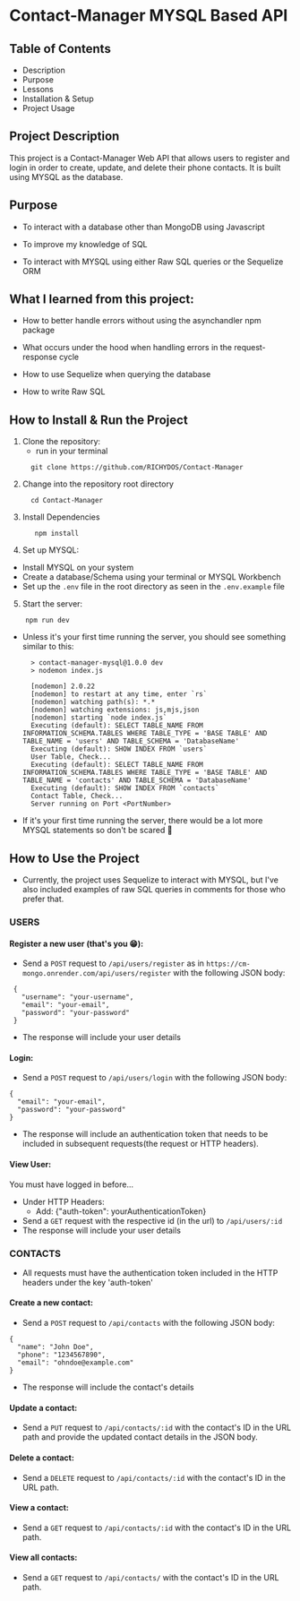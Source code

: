 # Contact-Manager MYSQL Based API

## Table of Contents
* Description
* Purpose
* Lessons
* Installation & Setup
* Project Usage

## Project Description
This project is a Contact-Manager Web API that allows users to register and login in order to create, update, and delete their phone contacts. It is built using MYSQL as the database.

## Purpose
- To interact with a database other than MongoDB using Javascript
  
- To improve my knowledge of SQL

- To interact with MYSQL using either Raw SQL queries or the Sequelize ORM

## What I learned from this project:
- How to better handle errors without using the asynchandler npm package

- What occurs under the hood when handling errors in the request-response cycle

- How to use Sequelize when querying the database

- How to write Raw SQL

## How to Install & Run the Project
1. Clone the repository:
   - run in your terminal
   ```
     git clone https://github.com/RICHYDOS/Contact-Manager
   ```
3. Change into the repository root directory
   ```
     cd Contact-Manager
   ```
5. Install Dependencies
   ```
      npm install
   ```
7. Set up MYSQL:
  - Install MYSQL on your system
  - Create a database/Schema using your terminal or MYSQL Workbench
  - Set up the `.env` file in the root directory as seen in the `.env.example` file
5. Start the server:
  ```
      npm run dev
  ```
  - Unless it's your first time running the server, you should see something similar to this:
    ```
      > contact-manager-mysql@1.0.0 dev
      > nodemon index.js
      
      [nodemon] 2.0.22
      [nodemon] to restart at any time, enter `rs`
      [nodemon] watching path(s): *.*
      [nodemon] watching extensions: js,mjs,json
      [nodemon] starting `node index.js`
      Executing (default): SELECT TABLE_NAME FROM INFORMATION_SCHEMA.TABLES WHERE TABLE_TYPE = 'BASE TABLE' AND TABLE_NAME = 'users' AND TABLE_SCHEMA = 'DatabaseName'
      Executing (default): SHOW INDEX FROM `users`
      User Table, Check...
      Executing (default): SELECT TABLE_NAME FROM INFORMATION_SCHEMA.TABLES WHERE TABLE_TYPE = 'BASE TABLE' AND TABLE_NAME = 'contacts' AND TABLE_SCHEMA = 'DatabaseName'
      Executing (default): SHOW INDEX FROM `contacts`
      Contact Table, Check...
      Server running on Port <PortNumber>
    ```
  - If it's your first time running the server, there would be a lot more MYSQL statements so don't be scared 🥲


## How to Use the Project

- Currently, the project uses Sequelize to interact with MYSQL, but I've also included examples of raw SQL queries in comments for those who prefer that.

### USERS
#### Register a new user (that's you 😁):
- Send a `POST` request to `/api/users/register` as in `https://cm-mongo.onrender.com/api/users/register` with the following JSON body:
```
 {
   "username": "your-username",
   "email": "your-email",
   "password": "your-password"
 }
 ```
 - The response will include your user details

#### Login:
- Send a `POST` request to `/api/users/login` with the following JSON body:
 ```
 {
   "email": "your-email",
   "password": "your-password"
 }
 ```
 - The response will include an authentication token that needs to be included in subsequent requests(the request or HTTP headers).

#### View User:
  You must have logged in before...
- Under HTTP Headers:
  - Add: {"auth-token": yourAuthenticationToken}
- Send a `GET` request with the respective id (in the url) to `/api/users/:id`
 - The response will include your user details

### CONTACTS
- All requests must have the authentication token included in the HTTP headers under the key 'auth-token'
#### Create a new contact:
- Send a `POST` request to `/api/contacts` with the following JSON body:
 ```
 {
   "name": "John Doe",
   "phone": "1234567890",
   "email": "ohndoe@example.com"
 }
```
 - The response will include the contact's details

#### Update a contact:
- Send a `PUT` request to `/api/contacts/:id` with the contact's ID in the URL path and provide the updated contact details in the JSON body.

#### Delete a contact:
- Send a `DELETE` request to `/api/contacts/:id` with the contact's ID in the URL path.

#### View a contact:
- Send a `GET` request to `/api/contacts/:id` with the contact's ID in the URL path.

#### View all contacts:
- Send a `GET` request to `/api/contacts/` with the contact's ID in the URL path.
